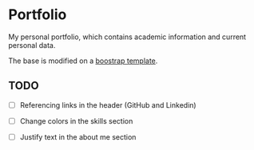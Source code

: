 # Portfolio

My personal portfolio, which contains academic information and current personal data.

The base is modified on a [boostrap template](https://themewagon.com/themes/best-quality-free-portfolio-resume-bootstrap-template-download-profile/). 


## TODO
- [ ] Referencing links in the header (GitHub and Linkedin)
- [ ] Change colors in the skills section
- [ ] Justify text in the about me section 


